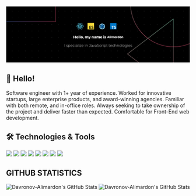 [![Header](https://github.com/Davronov-Alimardon/Davronov-Alimardon/blob/main/banner.png?raw=true "Header")](https://github.com/Davronov-Alimardon)

## 👋 Hello!

Software engineer with 1+ year of experience. Worked for innovative startups,
large enterprise products, and award-winning agencies. Familiar with both
remote, and in-office roles. Always seeking to take ownership of the project and
deliver faster than expected. Comfortable for Front-End web development.

## 🛠️ Technologies & Tools

![](https://img.shields.io/badge/Code-JavaScript-informational?style=flat&color=informational&logo=javascript)
![](https://img.shields.io/badge/Code-React-informational?style=flat&color=informational&logo=react)
![](https://img.shields.io/badge/Code-TypeScript-informational?style=flat&color=informational)
![](https://img.shields.io/badge/Code-EcmaScript-informational?style=flat&color=informational)
![](https://img.shields.io/badge/Code-Node-informational?style=flat&color=informational&logo=node.js)
![](https://img.shields.io/badge/Tool-Webpack-informational?style=flat&color=warning&logo=webpack)
![](https://img.shields.io/badge/Tool-Jest-informational?style=flat&color=warning&logo=jest)
![](https://img.shields.io/badge/Tool-Docker-informational?style=flat&color=warning&logo=docker)

## GITHUB STATISTICS

<div style="display: flex; justify-content: space-between;">
  <img src="https://github-readme-stats.vercel.app/api?username=Davronov-Alimardon&theme=default&show_icons=true&hide_border=false&count_private=true" style="height:160px;" alt="Davronov-Alimardon's GitHub Stats" />
  <img src="https://github-readme-streak-stats.herokuapp.com/?user=Davronov-Alimardon&theme=default&hide_border=false" style="height:160px;" alt="Davronov-Alimardon's GitHub Stats" />
</div>
